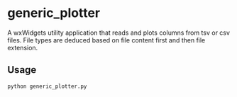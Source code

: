 # generic_plotter

A wxWidgets utility application that reads and plots columns from tsv or csv
files. File types are deduced based on file content first and then file
extension.

## Usage

```sh
python generic_plotter.py
```
